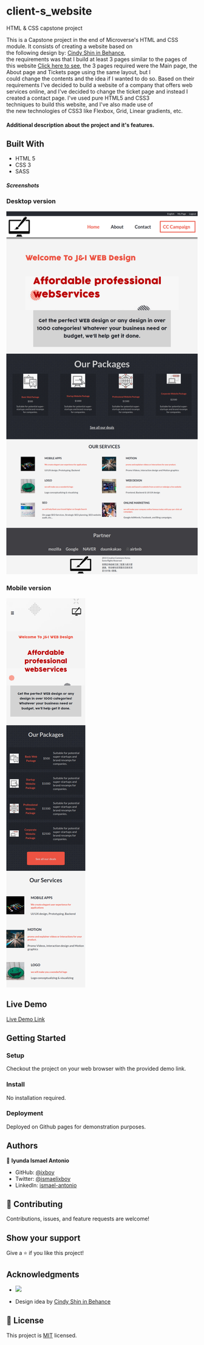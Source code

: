 # client-s_website
HTML &amp; CSS capstone project

This is a Capstone project in the end of Microverse's HTML and CSS module. It consists of creating a website based on the following design by: [Cindy Shin in Behance](https://www.behance.net/gallery/29845175/CC-Global-Summit-2015), the requirements was that I build at least 3 pages similar to the pages of this website [Click here to see](https://www.behance.net/gallery/29845175/CC-Global-Summit-2015), the 3 pages required were the Main page, the About page and Tickets page using the same layout, but I could change the contents and the idea if I wanted to do so. Based on their requirements I've decided to build a website of a company that offers web services online, and I've decided to change the ticket page and instead I created a contact page. I've used pure HTML5 and CSS3 techniques to build this website, and I've also made use of the new technologies of CSS3 like Flexbox, Grid, Linear gradients, etc.


#### Additional description about the project and it's features.

## Built With

- HTML 5
- CSS 3
- SASS

##### Screenshots

### Desktop version
![screenshot](./img/DesktopV.png)

### Mobile version
![screenshot](./img/MobileV.png)


## Live Demo

[Live Demo Link](https://ixboy.github.io/client-s_website/)


## Getting Started

### Setup
Checkout the project on your web browser with the provided demo link.

### Install
No installation required.

### Deployment
Deployed on Github pages for demonstration purposes.


## Authors

👤 **Iyunda Ismael Antonio**

- GitHub: [@ixboy](https://github.com/ixboy)
- Twitter: [@ismaelixboy](https://twitter.com/ismaelixboy)
- LinkedIn: [ismael-antonio](https://www.linkedin.com/in/ismaelantonio/)



## 🤝 Contributing

Contributions, issues, and feature requests are welcome!

## Show your support

Give a ⭐️ if you like this project!

## Acknowledgments

-  ![](https://img.shields.io/badge/Microverse-blueviolet)

- Design idea by [Cindy Shin in Behance](https://www.behance.net/gallery/29845175/CC-Global-Summit-2015)


## 📝 License

This project is [MIT](./LICENSE) licensed.


